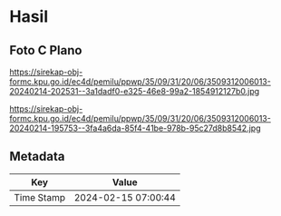 # Hasil

## Foto C Plano

https://sirekap-obj-formc.kpu.go.id/ec4d/pemilu/ppwp/35/09/31/20/06/3509312006013-20240214-202531--3a1dadf0-e325-46e8-99a2-1854912127b0.jpg

https://sirekap-obj-formc.kpu.go.id/ec4d/pemilu/ppwp/35/09/31/20/06/3509312006013-20240214-195753--3fa4a6da-85f4-41be-978b-95c27d8b8542.jpg


## Metadata

| Key        | Value               |
| ---------- | ------------------- |
| Time Stamp | 2024-02-15 07:00:44 |



